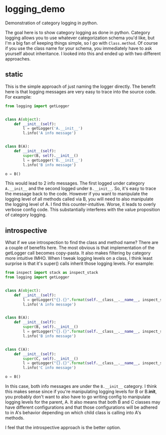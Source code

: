 logging_demo
============

Demonstration of category logging in python.

The goal here is to show category logging as done in python.
Category logging allows you to use whatever categorization schema you'd like,
but I'm a big fan of keeping things simple, so I go with `Class.method`.
Of course if you use the class name for your schema,
you immediately have to ask yourself about inheritance.
I looked into this and ended up with two different approaches.

static
------

This is the simple approach of just naming the logger directly.
The benefit here is that logging messages are very easy to trace into the source code.
For example:

```python
from logging import getLogger


class A(object):
    def __init__(self):
        l = getLogger('A.__init__')
        l.info('A info message')


class B(A):
    def __init__(self):
        super(B, self).__init__()
        l = getLogger('B.__init__')
        l.info('B info message')

o = B()
```

This would lead to 2 info messages.
The first logged under category `A.__init__` and the second logged under `B.__init__`.
So, it's easy to trace the message back to the code.
However if you want to manipulate the logging level of all methods called via B,
you will need to also manipulate the logging level of A.
I find this counter-intuitive. Worse, it leads to overly verbose config code.
This substantially interferes with the value proposition of category logging.

introspective
-------------

What if we use introspection to find the class and method name?
There are a couple of benefits here.
The most obvious is that implementation of the getLogger call becomes copy-pasta.
It also makes filtering by category more intuitive IMHO.
When I tweak logging levels on a class, I think least surprise is that it's super() calls inherit those logging levels.
For example:

```python
from inspect import stack as inspect_stack
from logging import getLogger


class A(object):
    def __init__(self):
        l = getLogger("{}.{}".format(self.__class__.__name__, inspect_stack()[0][3]))
        l.info('A info message')


class B(A):
    def __init__(self):
        super(B, self).__init__()
        l = getLogger("{}.{}".format(self.__class__.__name__, inspect_stack()[0][3]))
        l.info('B info message')


class C(A):
    def __init__(self):
        super(C, self).__init__()
        l = getLogger("{}.{}".format(self.__class__.__name__, inspect_stack()[0][3]))
        l.info('C info message')

o = B()
```

In this case, both info messages are under the `B.__init__` category.
I think this makes sense since if you're manipulating logging levels for B or B.__init__,
you probably don't want to also have to go writing config to manipulate logging levels for the parent, A.
It also means that both B and C classes may have different configurations and that those configurations
will be adhered to in A's behavior depending on which child class is calling into A's methods.

I feel that the introspective approach is the better option.
